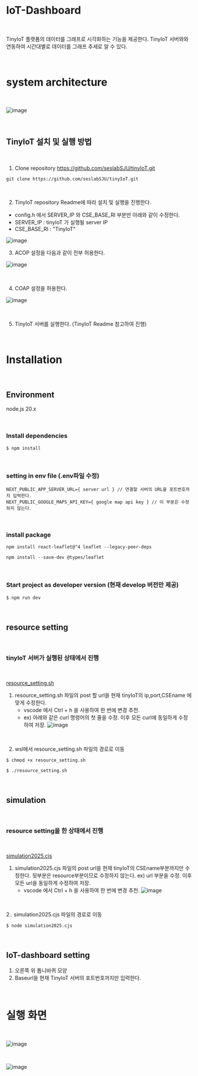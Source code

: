# IoT-Dashboard

<br>

TinyIoT 플랫폼의 데이터를 그래프로 시각화하는 기능을 제공한다. TinyIoT 서버와와 연동하여 시간대별로 데이터를 그래프 추세로 알 수 있다.

<br>

# system architecture

<br>

![image](https://github.com/user-attachments/assets/72008ba9-d3b6-46ed-abf4-2bdac94d2fd8)

<br>

## TinyIoT 설치 및 실행 방법

<br>

1. Clone repository
   https://github.com/seslabSJU/tinyIoT.git
```
git clone https://github.com/seslabSJU/tinyIoT.git
```

<br>

2. TinyIoT repository Readme에 따라 설치 및 실행을 진행한다.
      
- config.h 에서 SERVER_IP 와 CSE_BASE_RI 부분만 아래와 같이 수정한다.
- SERVER_IP : tinyIoT 가 실행될 server IP
- CSE_BASE_RI : "TinyIoT"
  
![image](https://github.com/user-attachments/assets/d3febe6d-ef0b-4872-bb46-5d8d10d7fec9)

   
3. ACOP 설정을 다음과 같이 전부 허용한다.

![image](https://github.com/user-attachments/assets/621bb794-7dcc-4703-a732-95452d42b094)

<br>   

4. COAP 설정을 허용한다.

![image](https://github.com/user-attachments/assets/11bb9152-c886-4320-b04a-0ddd7f54aaa3)

<br>

5. TinyIoT 서버를 실행한다. (TinyIoT Readme 참고하여 진행)

<br>

# Installation

<br>

## Environment
node.js 20.x

<br>

### Install dependencies
```
$ npm install
```

<br>


### setting in env file (.env파일 수정)
```
NEXT_PUBLIC_APP_SERVER_URL={ server url } // 연결할 서버의 URL을 포트번호까지 입력한다.
NEXT_PUBLIC_GOOGLE_MAPS_API_KEY={ google map api key } // 이 부분은 수정하지 않는다.
```

<br>


### install package
```
npm install react-leaflet@^4 leaflet --legacy-peer-deps

npm install --save-dev @types/leaflet
```

<br>

### Start project as developer version (현재 develop 버전만 제공)
```
$ npm run dev
```

<br>

## resource setting

<br>

### tinyIoT 서버가 실행된 상태에서 진행

<br>

[resource_setting.sh](./resource_setting.sh)
1. resource_setting.sh 파일의 post 할 url을 현재 tinyIoT의 ip,port,CSEname 에 맞게 수정한다.
   - vscode 에서 Ctrl + h 을 사용하여 한 번에 변경 추천.
   - ex) 아래와 같은 curl 명령어의 첫 줄을 수정. 이후 모든 curl에 동일하게 수정하여 저장.
![image](https://github.com/user-attachments/assets/e7d94ff4-8947-4141-9b68-41323f3ffe4f)

<br>

2. wsl에서 resource_setting.sh 파일의 경로로 이동
```
$ chmod +x resource_setting.sh
```
```
$ ./resource_setting.sh
```

<br>

## simulation

<br>

### resource setting을 한 상태에서 진행

<br>

[simulation2025.cjs](simulation2025.cjs)
1. simulation2025.cjs 파일의 post url을 현재 tinyIoT의 CSEname부분까지만 수정한다. 뒷부분은 resource부분이므로 수정하지 않는다.
   ex) url 부분을 수정. 이후 모든 url을 동일하게 수정하여 저장.
   - vscode 에서 Ctrl + h 을 사용하여 한 번에 변경 추천.
   ![image](https://github.com/user-attachments/assets/7c84c70f-00f6-4e99-9f3c-70bf760c0902)

<br>

2.. simulation2025.cjs 파일의 경로로 이동
```
$ node simulation2025.cjs
```

<br>

## IoT-dashboard setting
1. 오른쪽 위 톱니바퀴 모양
2. Baseurl을 현재 TinyIoT 서버의 포트번호까지만 입력한다.

<br>

# 실행 화면

<br>

![image](https://github.com/user-attachments/assets/c156fb1b-bf36-4dd3-8538-15e720c130b8)

<br>

![image](https://github.com/user-attachments/assets/7aeb51fb-6557-4526-9b31-5eaba797ccc0)


